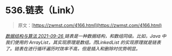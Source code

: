 <!--yml
category: 未分类
date: 0001-01-01 00:00:00
-->

# 536.链表（Link）

> 原文：[https://zwmst.com/4166.html](https://zwmst.com/4166.html)

   [ *数据结构与算法* ](https://zwmst.com/%e6%95%b0%e6%8d%ae%e7%bb%93%e6%9e%84%e4%b8%8e%e7%ae%97%e6%b3%95)*[ <time datetime="2021-09-27T01:01:15+08:00"> 2021-09-26 </time> ](https://zwmst.com/4166.html)  链表是一种数据结构，和数组同级。比如，Java 中我们使用的 ArrayList，其实现原理是数组。而LinkedList 的实现原理就是链表了。链表在进行循环遍历时效率不高，但是插入和删除时优势明显。*